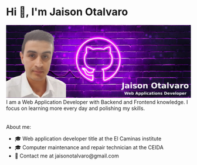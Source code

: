 <h1>Hi 👋, I'm Jaison Otalvaro</h1>
<!--
**JaisonOtalvaro/JaisonOtalvaro** is a ✨ _special_ ✨ repository because its `README.md` (this file) appears on your GitHub profile.-->
<img alt="background" src="https://raw.githubusercontent.com/JaisonOtalvaro/JaisonOtalvaro/main/bg_profile.png">
I am a Web Application Developer with Backend and Frontend knowledge. I focus on learning more every day and polishing my skills.
<br><br><br>
About me:
<ul>
  <li>🎓 Web application developer title at the El Caminas institute</li>
  <li>🎓 Computer maintenance and repair technician at the CEIDA</li>
  <li>📧 Contact me at jaisonotalvaro@gmail.com</li>
</ul>







